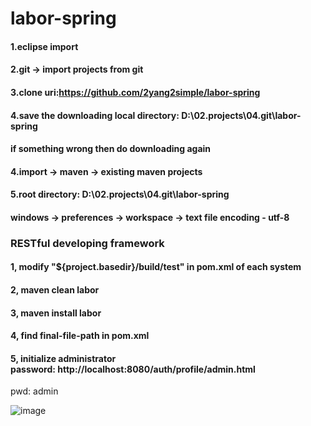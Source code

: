 # labor-spring
#### 1.eclipse import
#### 2.git -> import projects from git
#### 3.clone uri:https://github.com/2yang2simple/labor-spring
#### 4.save the downloading local directory: D:\02.projects\04.git\labor-spring
#### if something wrong then do downloading again
#### 4.import -> maven -> existing maven projects
#### 5.root directory: D:\02.projects\04.git\labor-spring
#### windows -> preferences -> workspace -> text file encoding - utf-8

### RESTful developing framework
#### 1, modify "<directory>${project.basedir}/build/test</directory>" in pom.xml of each system 
#### 2, maven clean labor
#### 3, maven install labor
#### 4, find final-file-path in pom.xml
#### 5, initialize administrator password: http://localhost:8080/auth/profile/admin.html
pwd: admin


![image](https://raw.githubusercontent.com/2yang2simple/labor-spring/master/readme/arch.png)


